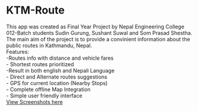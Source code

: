 # KTM-Route

This app was created as Final Year Project by Nepal Engineering College 012-Batch students Sudin Gurung, Sushant Suwal and Som Prasad Shestha. The main aim of the project is to provide a convinient information about the public routes in Kathmandu, Nepal.<br>
Features:<br>
        -Routes info with distance and vehicle fares <br>
       - Shortest routes prioritized <br>
        -Result in both english and Nepali Language<br>
        - Direct and Alternate routes suggestions <br>
        - GPS for current location (Nearby Stops) <br>
        - Complete offline Map Integration <br>
        - Simple user friendly interface <br>
 <a href="https://github.com/crestasom/KTM-Route/tree/master/screenshots">View Screenshots here</a>
